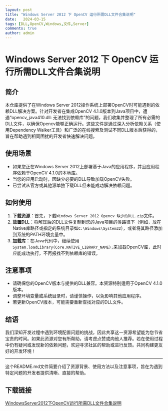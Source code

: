 ```yaml
---
layout: post
title: "Windows Server 2012 下 OpenCV 运行所需DLL文件合集说明"
date:   2024-03-15
tags: [DLL,OpenCV,Windows,文件,Server]
comments: true
author: admin
---
```

# Windows Server 2012 下 OpenCV 运行所需DLL文件合集说明

## 简介
本仓库提供了在Windows Server 2012操作系统上部署OpenCV时可能遇到的依赖DLL解决方案。针对开发者在集成OpenCV 4.1.0版本到Java项目中，遭遇“opencv_java410.dll: 无法找到依赖库”的问题，我们收集并整理了所有必需的DLL文件，以确保Opencv能够正确运行。这些文件是通过深入分析依赖关系（使用Dependency Walker工具）和广泛的在线搜索及测试不同DLL版本后获得的，旨在帮助遇到相同困扰的开发者快速解决问题。

## 使用场景
- 如果您正在Windows Server 2012上部署基于Java的应用程序，并且应用程序依赖于OpenCV 4.1.0的本地库。
- 当您的应用启动时，因缺少必要的DLL导致加载OpenCV失败。
- 已尝试从官方或其他源单独下载DLL但未能成功解决依赖问题。

## 如何使用
1. **下载资源**：首先，下载`Windows Server 2012 Opencv 缺少的DLL.zip`文件。
2. **放置DLL**：将解压后的DLL文件复制到您的Java项目的类路径下（例如，放在Native库路径或指定的系统目录如`C:\Windows\System32`），或者将其路径添加到系统的PATH环境变量中。
3. **加载库**：在Java代码中，继续使用`System.loadLibrary(Core.NATIVE_LIBRARY_NAME);`来加载OpenCV库，此时应能成功执行，不再报找不到依赖库的错误。

## 注意事项
- 请确保您的OpenCV版本与提供的DLL兼容。本资源特别适用于OpenCV 4.1.0版本。
- 调整环境变量或系统目录时，请谨慎操作，以免影响其他应用程序。
- 若更新OpenCV版本，可能需要重新查找对应的DLL文件。

## 结语
我们深知开发过程中遇到环境配置问题的挑战，因此共享这一资源希望能为您节省宝贵的时间。如果此资源对您有所帮助，请考虑点赞或向他人推荐。若在使用过程中仍有疑问或发现新的依赖问题，欢迎寻求社区的帮助或进行反馈。共同构建更友好的开发环境！

---

这个README.md文件简要介绍了资源背景、使用方法以及注意事项，旨在为遇到特定问题的开发者提供清晰、直接的帮助。

## 下载链接

[WindowsServer2012下OpenCV运行所需DLL文件合集说明](https://pan.quark.cn/s/790ec2563da1)